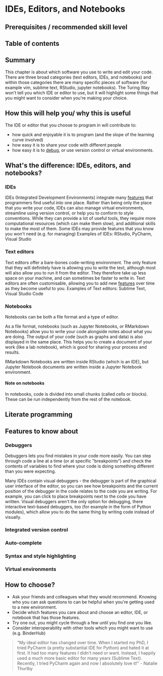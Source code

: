 # IDEs, Editors, and Notebooks
<!--
NATALIE's TO-DO list:
- Open GitHub issue for Debugging Chapter.


NATALIE's Questions:
- How do I link to other bits of the Turing Way?


-->

## Prerequisites / recommended skill level

<!-- add pre-requisites here -->
<!--
| Prerequisite | Importance | Notes |
| -------------|----------|------|
| Chapter/topic | How important it is | Any notes |
-->

## Table of contents

<!-- table of contents here -->

<a name="Summary"></a>
## Summary
This chapter is about which software you use to write and edit your code. There are three broad categories (text editors, IDEs, and notebooks) and within those categories there are many specific pieces of software (for example vim, sublime text, RStudio, jupyter notebooks). The Turing Way won't tell you which IDE or editor to use, but it will highlight some things that you might want to consider when you're making your choice.

## How this will help you/ why this is useful
<!-- why we think you should read the whole thing -->
The IDE or editor that you choose to program in will contribute to:
* how quick and enjoyable it is to program (and the slope of the learning curve involved)
* how easy it is to share your code with different people
* how easy it is to [debug](#Debugging), or use version control or virtual environments.

## What's the difference: IDEs, editors, and notebooks?

### IDEs
IDEs (Integrated Development Environments) integrate many [features](#features-to-know-about) that programmers find useful into one place. Rather than being only the place that you write your code, IDEs can also manage virtual environments, streamline using version control, or help you to conform to style conventions. While they can provide a lot of useful tools, they require more computational resources (which can make them slow), and additional skills to make the most of them. Some IDEs may provide features that you know you won't need (e.g. for managing)
Examples of IDEs: RStudio, PyCharm, Visual Studio

<!-- TODO: Maybe put an image of an IDE here, with some different panes labelled -->

### Text editors
Text editors offer a bare-bones code-writing environment. The only feature that they will definitely have is allowing you to write the text, although most will also allow you to run it from the editor. They therefore take up less space on your machine, and can sometimes be faster to write in. Text editors are often customisable, allowing you to add new [features](#features-to-know-about) over time as they become useful to you. 
Examples of Text editors: Sublime Text, Visual Studio Code

<!-- TODO: Maybe put an image of an editor here, with the fact that there is only the editor pane labelled -->

### Notebooks
Notebooks can be both a file format and a type of editor. 

As a file format, notebooks (such as Jupyter Notebooks, or RMarkdown Notebooks) allow you to write your code alongside notes about what you are doing. The output of your code (such as graphs and data) is also displayed in the same place. This helps you to create a document of your work (like a lab notebook), which is good for sharing your process and results. 

RMarkdown Notebooks are written inside RStudio (which is an IDE), but Jupyter Notebook documents are written inside a Jupyter Notebook environment.

#### Note on notebooks
In notebooks, code is divided into small chunks (called cells or blocks). These can be run independently from the rest of the notebook. 
<!-- Hints/tips for using Jupyter notebooks that are useful -->

## Literate programming
<!-- Does this comes up somewhere else in the Turing Way?? - link it?) -->

## Features to know about

### Debuggers
<!-- TODO: This should be a chapter with stuff like: print statements, assert statements, how to use debuggers, etc.-->
Debuggers lets you find mistakes in your code more easily<!--LINK TO THE DEBUGGING CHAPTER-->. You can step through code a line at a time (or at specific "breakpoints") and check the contents of variables to find where your code is doing something different than you were expecting.

Many IDEs contain visual debuggers - the debugger is part of the graphical user interface of the editor, so you can see how breakpoints and the current position of the debugger in the code relates to the code you are writing. For example, you can click to place breakpoints next to the code you have written. Visual debuggers aren't the only option for debugging, there interactive text-based debuggers, too (for example in the form of Python modules), which allow you to do the same thing by writing code instead of visually.

### Integrated version control

### Auto-complete

### Syntax and style highlighting

### Virtual environments
<!-- Presumably this comes up somewhere else in the Turing Way - link it?) -->

## How to choose?
- Ask your friends and colleagues what they would recommend. Knowing who you can ask questions to can be helpful when you're getting used to a new environment. 
- Decide which features you care about and choose an editor, IDE, or notebook that has those features.
- Try one out, you might cycle through a few until you find one you like.
- Consider interoperability with other tools which you might want to use (e.g. BinderHub)
<!-- Mention Open Source? -->
<!-- TODO: Maybe some stories other than mine-->

> "My ideal editor has changed over time. When I started my PhD, I tried PyCharm (a pretty substantial IDE for Python) and hated it at first. It had too many features I didn't need or want. Instead, I happily used a much more basic editor for many years (Sublime Text). Recently, I tried PyCharm again and now I absolutely love it!" - Natalie Thurlby



<!--
## Checklist
> this can be done at the end or maybe as a separate checklist exercise, but please do note things down here as you go
-->

<!--
## What to learn next
> recommended next chapters that are a good next step up
-->

<!--
## Further reading
> top 3/5 resources to read on this topic (if they weren't licensed so we could include them above already) at the top, maybe in their own box/in bold.
> less relevant/favourite resources in case someone wants to dig into this in detail
-->

<!--
## Definitions/glossary
> Link to the glossary here or copy in key concepts/definitions that readers should be aware of to get the most out of this chapter
-->

<!--
## Bibliography
> Credit/urls for any materials that form part of the chapter's text.
-->